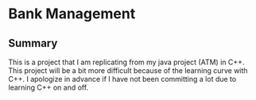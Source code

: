 # Bank Management
## Summary
This is a project that I am replicating from my java project (ATM) in C++. This project will be a bit more difficult because of the learning curve with C++. I apologize in advance if I have not been committing a lot due to learning C++ on and off.
